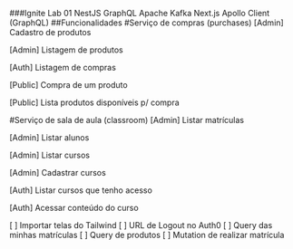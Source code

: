 ###Ignite Lab 01
NestJS
GraphQL
Apache Kafka
Next.js
Apollo Client (GraphQL)
##Funcionalidades
#Serviço de compras (purchases)
[Admin] Cadastro de produtos

[Admin] Listagem de produtos

[Auth] Listagem de compras

[Public] Compra de um produto

[Public] Lista produtos disponíveis p/ compra

#Serviço de sala de aula (classroom)
[Admin] Listar matrículas

[Admin] Listar alunos

[Admin] Listar cursos

[Admin] Cadastrar cursos

[Auth] Listar cursos que tenho acesso

[Auth] Acessar conteúdo do curso

[ ] Importar telas do Tailwind [ ] URL de Logout no Auth0 [ ] Query das minhas matrículas [ ] Query de produtos [ ] Mutation de realizar matrícula
